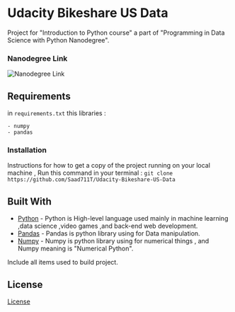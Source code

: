# Udacity Bikeshare US Data
Project for "Introduction to Python course" a part of "Programming in Data Science with Python Nanodegree".
### Nanodegree Link
![Nanodegree Link](https://www.udacity.com/enrollment/nd104)
## Requirements
in `requirements.txt` this libraries :
```
- numpy
- pandas
```

### Installation
Instructions for how to get a copy of the project running on your local machine , Run this command in your terminal :
`git clone https://github.com/Saad711T/Udacity-Bikeshare-US-Data`

## Built With

* [Python](https://www.python.org) - Python is High-level language used mainly in machine learning ,data science ,video games ,and back-end web development.
* [Pandas](https://pandas.pydata.org) - Pandas is python library using for Data manipulation.
* [Numpy](https://numpy.org) - Numpy is python library using for numerical things , and Numpy meaning is "Numerical Python".

Include all items used to build project.

## License

[License](LICENSE.txt)
